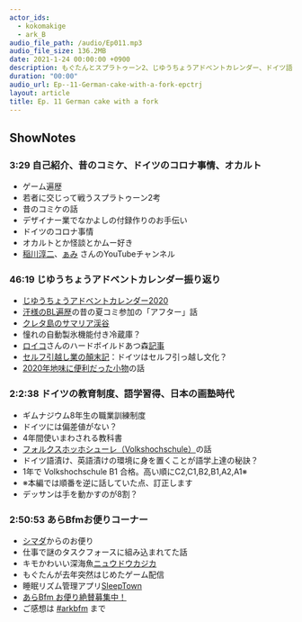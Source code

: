 ```yaml
---
actor_ids:
  - kokomakige
  - ark_B
audio_file_path: /audio/Ep011.mp3
audio_file_size: 136.2MB
date: 2021-1-24 00:00:00 +0900
description: もぐたんとスプラトゥーン2、じゆうちょうアドベントカレンダー、ドイツ語習得などについて話しました。
duration: "00:00"
audio_url: Ep--11-German-cake-with-a-fork-epctrj
layout: article
title: Ep. 11 German cake with a fork
---
```


## ShowNotes

### 3:29 自己紹介、昔のコミケ、ドイツのコロナ事情、オカルト

* ゲーム遍歴
* 若者に交じって戦うスプラトゥーン2考
* 昔のコミケの話
* デザイナー業でなかよしの付録作りのお手伝い
* ドイツのコロナ事情
* オカルトとか怪談とかムー好き
* [稲川淳二](https://www.youtube.com/channel/UCwBwI0hGtHAp-ZPT_dR1_DA)、[ぁみ](https://www.youtube.com/user/kaidanamigo) さんのYouTubeチャンネル
    

### 46:19 じゆうちょうアドベントカレンダー振り返り

* [じゆうちょうアドベントカレンダー2020](https://adventar.org/calendars/5028)
* [汗様のBL遍歴](https://note.com/ase_sama/n/n1c8abda8b8c6)の昔の夏コミ参加の「アフター」話
* [クレタ島のサマリア渓谷](https://ja.wikipedia.org/wiki/%E3%82%B5%E3%83%9E%E3%83%AA%E3%82%A2%E5%B3%A1%E8%B0%B7)
* 憧れの自動製氷機能付き冷蔵庫？
* [ロイコ](https://twitter.com/Leukosaphir)さんのハードボイルドあつ森[記事](https://infinite-projects.blogspot.com/2020/12/blog-post.html)
* [セルフ引越し業の顛末記](https://15yukit.hatenablog.com/entry/2020/12/21/171900)：ドイツはセルフ引っ越し文化？
* [2020年地味に便利だった小物](https://link.medium.com/sFoaEoOXmcb)の話
    

### 2:2:38 ドイツの教育制度、語学習得、日本の画塾時代

* ギムナジウム8年生の職業訓練制度
* ドイツには偏差値がない？
* 4年間使いまわされる教科書
* [フォルクスホッホシューレ（Volkshochschule）](https://ja.wikipedia.org/wiki/VHS_(%E3%83%89%E3%82%A4%E3%83%84%E8%AA%9E))の話
* ドイツ語漬け、英語漬けの環境に身を置くことが語学上達の秘訣？
* 1年で Volkshochschule B1 合格。高い順にC2,C1,B2,B1,A2,A1※
* ※本編では順番を逆に話していた点、訂正します
* デッサンは手を動かすのが8割？
    

### 2:50:53 あらBfmお便りコーナー

* [シマダ](https://twitter.com/_buumm)からのお便り
* 仕事で謎のタスクフォースに組み込まれてた話
* キモかわいい深海魚[ニュウドウカジカ](https://ja.wikipedia.org/wiki/%E3%82%A6%E3%83%A9%E3%83%8A%E3%82%A4%E3%82%AB%E3%82%B8%E3%82%AB%E7%A7%91)
* もぐたんが去年突然はじめたゲーム配信
* 睡眠リズム管理アプリ[SleepTown](https://sleeptown.seekrtech.com/)
* [あらBfm お便り絶賛募集中！](https://twitter.com/arkbfm/status/1341090549177012225?s=20)
* ご感想は [#arkbfm](https://paper.dropbox.com/?q=%23arkbfm) まで
